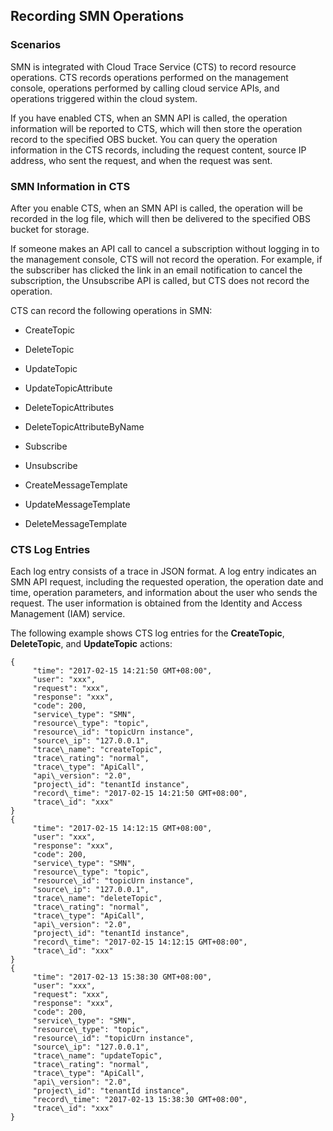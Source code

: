 ## Recording SMN Operations


### Scenarios

SMN is integrated with Cloud Trace Service (CTS) to record resource operations. CTS records operations performed on the management console, operations performed by calling cloud service APIs, and operations triggered within the cloud system.

If you have enabled CTS, when an SMN API is called, the operation information will be reported to CTS, which will then store the operation record to the specified OBS bucket. You can query the operation information in the CTS records, including the request content, source IP address, who sent the request, and when the request was sent.

### SMN Information in CTS

After you enable CTS, when an SMN API is called, the operation will be recorded in the log file, which will then be delivered to the specified OBS bucket for storage.

If someone makes an API call to cancel a subscription without logging in to the management console, CTS will not record the operation. For example, if the subscriber has clicked the link in an email notification to cancel the subscription, the Unsubscribe API is called, but CTS does not record the operation.

CTS can record the following operations in SMN:

- CreateTopic

- DeleteTopic

- UpdateTopic

- UpdateTopicAttribute

- DeleteTopicAttributes

- DeleteTopicAttributeByName

- Subscribe

- Unsubscribe

- CreateMessageTemplate

- UpdateMessageTemplate

- DeleteMessageTemplate

### CTS Log Entries

Each log entry consists of a trace in JSON format. A log entry indicates an SMN API request, including the requested operation, the operation date and time, operation parameters, and information about the user who sends the request. The user information is obtained from the Identity and Access Management (IAM) service.

The following example shows CTS log entries for the **CreateTopic**, **DeleteTopic**, and **UpdateTopic** actions:

    {
	     "time": "2017-02-15 14:21:50 GMT+08:00",
	     "user": "xxx",
	     "request": "xxx",
	     "response": "xxx",
	     "code": 200,
	     "service\_type": "SMN",
	     "resource\_type": "topic",
	     "resource\_id": "topicUrn instance",
	     "source\_ip": "127.0.0.1",
	     "trace\_name": "createTopic",
	     "trace\_rating": "normal",
	     "trace\_type": "ApiCall",
	     "api\_version": "2.0",
	     "project\_id": "tenantId instance",
	     "record\_time": "2017-02-15 14:21:50 GMT+08:00",
	     "trace\_id": "xxx"
    }
    {
	     "time": "2017-02-15 14:12:15 GMT+08:00",
	     "user": "xxx",
	     "response": "xxx",
	     "code": 200,
	     "service\_type": "SMN",
	     "resource\_type": "topic",
	     "resource\_id": "topicUrn instance",
	     "source\_ip": "127.0.0.1",
	     "trace\_name": "deleteTopic",
	     "trace\_rating": "normal",
	     "trace\_type": "ApiCall",
	     "api\_version": "2.0",
	     "project\_id": "tenantId instance",
	     "record\_time": "2017-02-15 14:12:15 GMT+08:00",
	     "trace\_id": "xxx"
    }
    {
	     "time": "2017-02-13 15:38:30 GMT+08:00",
	     "user": "xxx",
	     "request": "xxx",
	     "response": "xxx",
	     "code": 200,
	     "service\_type": "SMN",
	     "resource\_type": "topic",
	     "resource\_id": "topicUrn instance",
	     "source\_ip": "127.0.0.1",
	     "trace\_name": "updateTopic",
	     "trace\_rating": "normal",
	     "trace\_type": "ApiCall",
	     "api\_version": "2.0",
	     "project\_id": "tenantId instance",
	     "record\_time": "2017-02-13 15:38:30 GMT+08:00",
	     "trace\_id": "xxx"
    }
